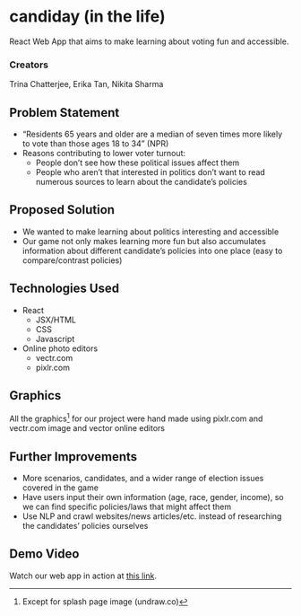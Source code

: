 # candiday (in the life)
React Web App that aims to make learning about voting fun and accessible.

### Creators
Trina Chatterjee, Erika Tan, Nikita Sharma

## Problem Statement
- “Residents 65 years and older are a median of seven times more likely to vote than those ages 18 to 34” (NPR)
- Reasons contributing to lower voter turnout:
  - People don’t see how these political issues affect them
  - People who aren’t that interested in politics don’t want to read numerous sources to learn about the candidate’s policies

## Proposed Solution
- We wanted to make learning about politics interesting and accessible
- Our game not only makes learning more fun but also accumulates information about different candidate’s policies into one place (easy to compare/contrast policies)

## Technologies Used
- React 
  - JSX/HTML
  - CSS
  - Javascript
- Online photo editors
  - vectr.com
  - pixlr.com
 
 ## Graphics
 All the graphics[^*] for our project were hand made using pixlr.com and vectr.com image and vector online editors

## Further Improvements
- More scenarios, candidates, and a wider range of election issues covered in the game
- Have users input their own information (age, race, gender, income), so we can find specific policies/laws that might affect them
- Use NLP and crawl websites/news articles/etc. instead of researching the candidates’ policies ourselves

## Demo Video
Watch our web app in action at [this link](https://www.youtube.com/watch?v=RQNRS3aqXvg).

[^*]: Except for splash page image (undraw.co)
